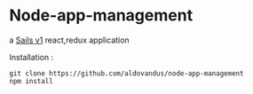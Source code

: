 # Node-app-management

a [Sails v1](https://sailsjs.com) react,redux application


Installation :
```
git clone https://github.com/aldovandus/node-app-management
npm install
```
